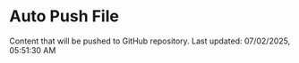 # Auto Push File

Content that will be pushed to GitHub repository.
Last updated: 07/02/2025, 05:51:30 AM